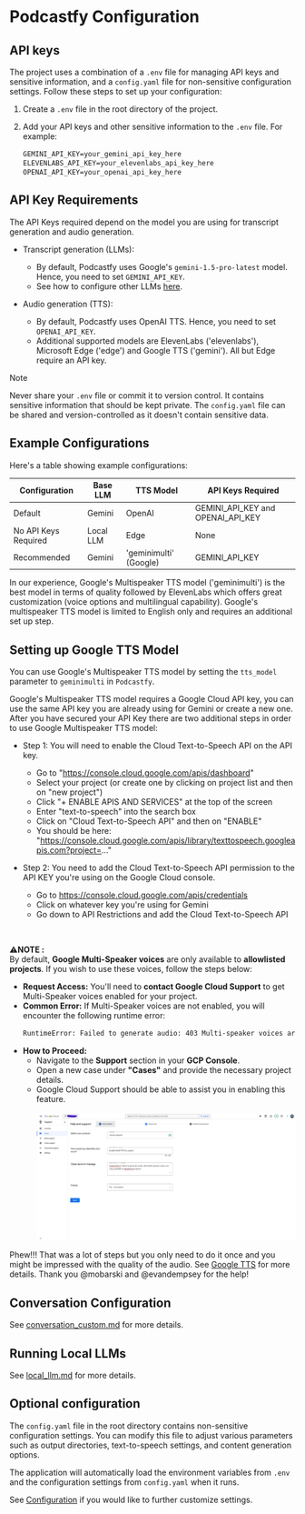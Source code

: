 # Podcastfy Configuration

## API keys

The project uses a combination of a `.env` file for managing API keys and sensitive information, and a `config.yaml` file for non-sensitive configuration settings. Follow these steps to set up your configuration:

1. Create a `.env` file in the root directory of the project.
2. Add your API keys and other sensitive information to the `.env` file. For example:

   ```
   GEMINI_API_KEY=your_gemini_api_key_here
   ELEVENLABS_API_KEY=your_elevenlabs_api_key_here
   OPENAI_API_KEY=your_openai_api_key_here
   ```

## API Key Requirements

The API Keys required depend on the model you are using for transcript generation and audio generation.

- Transcript generation (LLMs):

  - By default, Podcastfy uses Google's `gemini-1.5-pro-latest` model. Hence, you need to set `GEMINI_API_KEY`.
  - See how to configure other LLMs [here](how-to.md#custom-llm-support).

- Audio generation (TTS):
  - By default, Podcastfy uses OpenAI TTS. Hence, you need to set `OPENAI_API_KEY`.
  - Additional supported models are ElevenLabs ('elevenlabs'), Microsoft Edge ('edge') and Google TTS ('gemini'). All but Edge require an API key.

> [!Note]
> Never share your `.env` file or commit it to version control. It contains sensitive information that should be kept private. The `config.yaml` file can be shared and version-controlled as it doesn't contain sensitive data.

## Example Configurations

Here's a table showing example configurations:

| Configuration        | Base LLM  | TTS Model              | API Keys Required                 |
| -------------------- | --------- | ---------------------- | --------------------------------- |
| Default              | Gemini    | OpenAI                 | GEMINI_API_KEY and OPENAI_API_KEY |
| No API Keys Required | Local LLM | Edge                   | None                              |
| Recommended          | Gemini    | 'geminimulti' (Google) | GEMINI_API_KEY                    |

In our experience, Google's Multispeaker TTS model ('geminimulti') is the best model in terms of quality followed by ElevenLabs which offers great customization (voice options and multilingual capability). Google's multispeaker TTS model is limited to English only and requires an additional set up step.

## Setting up Google TTS Model

You can use Google's Multispeaker TTS model by setting the `tts_model` parameter to `geminimulti` in `Podcastfy`.

Google's Multispeaker TTS model requires a Google Cloud API key, you can use the same API key you are already using for Gemini or create a new one. After you have secured your API Key there are two additional steps in order to use Google Multispeaker TTS model:

- Step 1: You will need to enable the Cloud Text-to-Speech API on the API key.

  - Go to "https://console.cloud.google.com/apis/dashboard"
  - Select your project (or create one by clicking on project list and then on "new project")
  - Click "+ ENABLE APIS AND SERVICES" at the top of the screen
  - Enter "text-to-speech" into the search box
  - Click on "Cloud Text-to-Speech API" and then on "ENABLE"
  - You should be here: "https://console.cloud.google.com/apis/library/texttospeech.googleapis.com?project=..."

- Step 2: You need to add the Cloud Text-to-Speech API permission to the API KEY you're using on the Google Cloud console.

  - Go to https://console.cloud.google.com/apis/credentials
  - Click on whatever key you're using for Gemini
  - Go down to API Restrictions and add the Cloud Text-to-Speech API

<br>

⚠️**NOTE :**<br>
By default, **Google Multi-Speaker voices** are only available to **allowlisted projects**. If you wish to use these voices, follow the steps below: <br>

- **Request Access:** You'll need to **contact Google Cloud Support** to get Multi-Speaker voices enabled for your project.
- **Common Error:** If Multi-Speaker voices are not enabled, you will encounter the following runtime error:
  ```bash
  RuntimeError: Failed to generate audio: 403 Multi-speaker voices are only available to allowlisted    projects
  ```
- **How to Proceed:**
  - Navigate to the **Support** section in your **GCP Console**. <br>
  - Open a new case under **"Cases"** and provide the necessary project details. <br>
  - Google Cloud Support should be able to assist you in enabling this feature. <br>
    <br>
    ![google-multispeaker-support](../data/images/google-multispeaker-support.png)
    <br>

Phew!!! That was a lot of steps but you only need to do it once and you might be impressed with the quality of the audio. See [Google TTS](https://cloud.google.com/text-to-speech) for more details. Thank you @mobarski and @evandempsey for the help!

## Conversation Configuration

See [conversation_custom.md](conversation_custom.md) for more details.

## Running Local LLMs

See [local_llm.md](local_llm.md) for more details.

## Optional configuration

The `config.yaml` file in the root directory contains non-sensitive configuration settings. You can modify this file to adjust various parameters such as output directories, text-to-speech settings, and content generation options.

The application will automatically load the environment variables from `.env` and the configuration settings from `config.yaml` when it runs.

See [Configuration](config_custom.md) if you would like to further customize settings.
